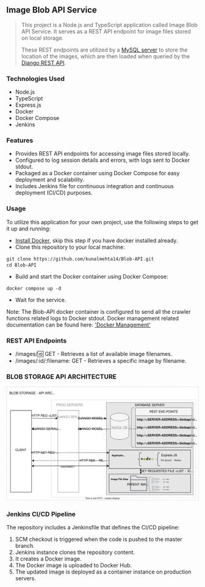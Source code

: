 ## Image Blob API Service

> This project is a Node.js and TypeScript application called Image Blob API Service. It serves as a REST API endpoint for image files stored on local storage. 
>
> These REST endpoints are utilized by a [MySQL server](https://github.com/kunalmehta14/RealEstate-DataPipeline/tree/main/db_documentation) to store the location of the images, which are then loaded when queried by the [Django REST API](https://github.com/kunalmehta14/RealEstate-DataAPI).

### Technologies Used

+ Node.js
+ TypeScript
+ Express.js
+ Docker
+ Docker Compose
+ Jenkins

### Features

+ Provides REST API endpoints for accessing image files stored locally.
+ Configured to log session details and errors, with logs sent to Docker stdout.
+ Packaged as a Docker container using Docker Compose for easy deployment and scalability.
+ Includes Jenkins file for continuous integration and continuous deployment (CI/CD) purposes.

### Usage

To utilize this application for your own project, use the following steps to get it up and running:

+ [Install Docker](https://github.com/kunalmehta14/scripts-for-systems-admin/blob/master/Linux/docker-management.md#install-docker-daemon), skip this step if you have docker installed already.
+ Clone this repository to your local machine:<br>
````
git clone https://github.com/kunalmehta14/Blob-API.git
cd Blob-API
````
+ Build and start the Docker container using Docker Compose:
````
docker compose up -d
````
+ Wait for the service.

Note: The Blob-API docker container is configured to send all the crawler functions related logs to Docker stdout. 
Docker management related documentation can be found here: ['Docker Management'](https://github.com/kunalmehta14/scripts-for-systems-admin/blob/master/Linux/docker-management.md 'Docker Management')

### REST API Endpoints
+ /images/:id: GET - Retrieves a list of available image filenames.
+ /images/:id/:filename: GET - Retrieves a specific image by filename.

### BLOB STORAGE API ARCHITECTURE
![Architecture](BlobStorage-API-Architecture.svg)

### Jenkins CI/CD Pipeline

The repository includes a Jenkinsfile that defines the CI/CD pipeline:
<ol>
<li> SCM checkout is triggered when the code is pushed to the master branch.
<li> Jenkins instance clones the repository content.
<li> It creates a Docker image.
<li> The Docker image is uploaded to Docker Hub.
<li> The updated image is deployed as a container instance on production servers.
</ol>